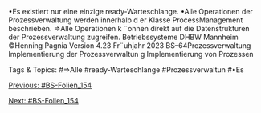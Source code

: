 •Es existiert nur eine einzige ready-Warteschlange.
•Alle Operationen der Prozessverwaltung werden innerhalb d er Klasse
ProcessManagement beschrieben.
⇒Alle Operationen k ¨onnen direkt auf die Datenstrukturen der Prozessverwaltung zugreifen.
Betriebssysteme DHBW Mannheim ©Henning Pagnia Version 4.23 Fr¨uhjahr 2023 BS–64Prozessverwaltung Implementierung der Prozessverwaltun g Implementierung von Prozessen

   Tags & Topics:
   #⇒Alle
   #ready-Warteschlange
   #Prozessverwaltun
   #•Es

[Previous: #BS-Folien_154](BS-Folien_154.md)

[Next: #BS-Folien_154](BS-Folien_154.md)